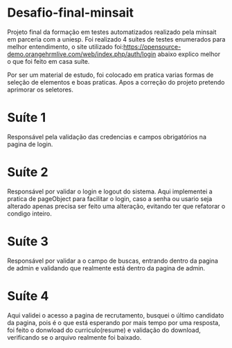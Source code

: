 # Desafio-final-minsait
Projeto final da formação em testes automatizados realizado pela minsait em parceria com a uniesp.
Foi realizado 4 suítes de testes enumerados para melhor entendimento, o site utilizado foi:https://opensource-demo.orangehrmlive.com/web/index.php/auth/login
abaixo explico melhor o que foi feito em casa suíte.

Por ser um material de estudo, foi colocado em pratica varias formas de seleção de elementos e boas praticas. Apos a correção do projeto pretendo aprimorar os seletores.
# Suíte 1
Responsável pela validação das credencias e campos obrigatórios na pagina de login.
# Suíte 2
Responsável por validar o login e logout do sistema. Aqui implementei a pratica de pageObject para facilitar o login, caso a senha ou usario seja alterado apenas precisa ser feito uma alteração, evitando ter que refatorar o condigo inteiro.
# Suíte 3
Responsável por validar a o campo de buscas, entrando dentro da pagina de  admin e validando que realmente está dentro da pagina de admin.
# Suíte 4
Aqui validei o acesso a pagina de recrutamento, busquei o último candidato da pagina, pois é o que está esperando por mais tempo por uma resposta, foi feito o donwload do curriculo(resume) e  validação do download, verificando se o arquivo realmente foi baixado.
